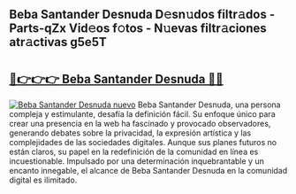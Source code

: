 ## Beba Santander Desnuda D𝚎sn𝚞dos filtr𝚊dos - Parts-qZx Vid𝚎os f𝚘tos - N𝚞evas filtr𝚊ciones atr𝚊ctivas g5e5T

# <h2><a href="http://mb6z12y.tromn.icu/?c=Beba+Santander+Desnuda">🔗👉👉👉 Beba Santander Desnuda 🔗🔗</a></h2>

[![Beba Santander Desnuda nuevo](https://i.imgur.com/pEAQMta.gif)](http://mb6z12y.tromn.icu/?c=Beba+Santander+Desnuda)
Beba Santander Desnuda, una persona compleja y estimulante, desafía la definición fácil. Su enfoque único para crear una presencia en la web ha fascinado y provocado observadores, generando debates sobre la privacidad, la expresión artística y las complejidades de las sociedades digitales. Aunque sus planes futuros no están claros, su papel en la redefinición de la comunidad en línea es incuestionable. Impulsado por una determinación inquebrantable y un encanto innegable, el alcance de Beba Santander Desnuda en la comunidad digital es ilimitado.
